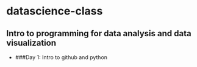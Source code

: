 # datascience-class

## Intro to programming for data analysis and data visualization

- ###Day 1: Intro to github and python